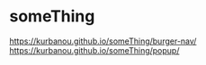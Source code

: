# someThing
https://kurbanou.github.io/someThing/burger-nav/
https://kurbanou.github.io/someThing/popup/
